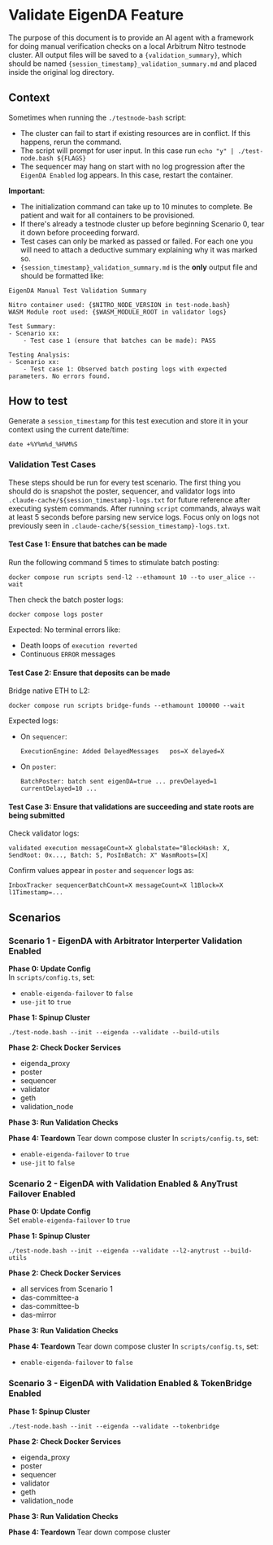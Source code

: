 # Validate EigenDA Feature

The purpose of this document is to provide an AI agent with a framework for doing manual verification checks on a local Arbitrum Nitro testnode cluster. All output files will be saved to a `{validation_summary}`, which should be named `{session_timestamp}_validation_summary.md` and placed inside the original log directory.

## Context
Sometimes when running the `./testnode-bash` script:
- The cluster can fail to start if existing resources are in conflict. If this happens, rerun the command.
- The script will prompt for user input. In this case run `echo "y" | ./test-node.bash ${FLAGS}`
- The sequencer may hang on start with no log progression after the `EigenDA Enabled` log appears. In this case, restart the container.

**Important**: 
- The initialization command can take up to 10 minutes to complete. Be patient and wait for all containers to be provisioned.
- If there's already a testnode cluster up before beginning Scenario 0, tear it down before proceeding forward.
- Test cases can only be marked as passed or failed. For each one you will need to attach a deductive summary explaining why it was marked so.
- `{session_timestamp}_validation_summary.md` is the **only** output file and should be formatted like:

```
EigenDA Manual Test Validation Summary

Nitro container used: {$NITRO_NODE_VERSION in test-node.bash}
WASM Module root used: {$WASM_MODULE_ROOT in validator logs}

Test Summary:
- Scenario xx:
    - Test case 1 (ensure that batches can be made): PASS

Testing Analysis:
- Scenario xx:
    - Test case 1: Observed batch posting logs with expected parameters. No errors found.
```

## How to test

Generate a `session_timestamp` for this test execution and store it in your context using the current date/time:

```
date +%Y%m%d_%H%M%S
```

### Validation Test Cases

These steps should be run for every test scenario. The first thing you should do is snapshot the poster, sequencer, and validator logs into `.claude-cache/${session_timestamp}-logs.txt` for future reference after executing system commands. After running `script` commands, always wait at least 5 seconds before parsing new service logs. Focus only on logs not previously seen in `.claude-cache/${session_timestamp}-logs.txt`.

#### Test Case 1: Ensure that batches can be made

Run the following command 5 times to stimulate batch posting:
```
docker compose run scripts send-l2 --ethamount 10 --to user_alice --wait
```

Then check the batch poster logs:
```
docker compose logs poster
```

Expected: No terminal errors like:
- Death loops of `execution reverted`
- Continuous `ERROR` messages

#### Test Case 2: Ensure that deposits can be made

Bridge native ETH to L2:
```
docker compose run scripts bridge-funds --ethamount 100000 --wait
```

Expected logs:
- On `sequencer`:
  ```
  ExecutionEngine: Added DelayedMessages   pos=X delayed=X
  ```
- On `poster`:
  ```
  BatchPoster: batch sent eigenDA=true ... prevDelayed=1 currentDelayed=10 ...
  ```

#### Test Case 3: Ensure that validations are succeeding and state roots are being submitted

Check validator logs:
```
validated execution messageCount=X globalstate="BlockHash: X, SendRoot: 0x..., Batch: S, PosInBatch: X" WasmRoots=[X]
```

Confirm values appear in `poster` and `sequencer` logs as:
```
InboxTracker sequencerBatchCount=X messageCount=X l1Block=X l1Timestamp=...
```

## Scenarios

### Scenario 1 - EigenDA with Arbitrator Interperter Validation Enabled

**Phase 0: Update Config**  
In `scripts/config.ts`, set:
  - `enable-eigenda-failover` to `false`
  - `use-jit` to `true`

**Phase 1: Spinup Cluster**
```
./test-node.bash --init --eigenda --validate --build-utils
```

**Phase 2: Check Docker Services**
- eigenda_proxy
- poster
- sequencer
- validator
- geth
- validation_node

**Phase 3: Run Validation Checks**

**Phase 4: Teardown**
Tear down compose cluster
In `scripts/config.ts`, set:
  - `enable-eigenda-failover` to `true`
  - `use-jit` to `false`

### Scenario 2 - EigenDA with Validation Enabled & AnyTrust Failover Enabled

**Phase 0: Update Config**  
Set `enable-eigenda-failover` to `true`

**Phase 1: Spinup Cluster**
```
./test-node.bash --init --eigenda --validate --l2-anytrust --build-utils
```

**Phase 2: Check Docker Services**
- all services from Scenario 1
- das-committee-a
- das-committee-b
- das-mirror

**Phase 3: Run Validation Checks**

**Phase 4: Teardown**
Tear down compose cluster
In `scripts/config.ts`, set:
  - `enable-eigenda-failover` to `false`

### Scenario 3 - EigenDA with Validation Enabled & TokenBridge Enabled

**Phase 1: Spinup Cluster**
```
./test-node.bash --init --eigenda --validate --tokenbridge
```

**Phase 2: Check Docker Services**
- eigenda_proxy
- poster
- sequencer
- validator
- geth
- validation_node

**Phase 3: Run Validation Checks**

**Phase 4: Teardown**
Tear down compose cluster